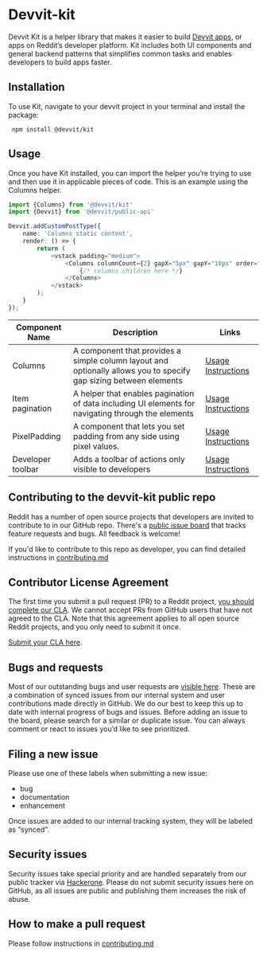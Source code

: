 # Devvit-kit

Devvit Kit is a helper library that makes it easier to build [Devvit apps](https://developers.reddit.com),
or apps on Reddit’s developer platform.
Kit includes both UI components and general backend patterns that simplifies common tasks and enables developers to
build apps faster.

## Installation

To use Kit, navigate to your devvit project in your terminal and install the package:

` npm install @devvit/kit`

## Usage

Once you have Kit installed, you can import the helper you’re trying to use and then use it in applicable pieces of
code. This is an example using the Columns helper.

```typescript jsx
import {Columns} from '@devvit/kit'
import {Devvit} from '@devvit/public-api'

Devvit.addCustomPostType({
    name: 'Columns static content',
    render: () => {
        return (
            <vstack padding="medium">
                <Columns columnCount={2} gapX="5px" gapY="10px" order="column">
                    {/* columns children here */}
                </Columns>
            </vstack>
        );
    }
});
```

| Component Name    | Description                                                                                                       | Links                                                 |
| ----------------- | ----------------------------------------------------------------------------------------------------------------- | ----------------------------------------------------- |
| Columns           | A component that provides a simple column layout and optionally allows you to specify gap sizing between elements | [Usage Instructions](./src/columns/readme.md)         |
| Item pagination   | A helper that enables pagination of data including UI elements for navigating through the elements                | [Usage Instructions](./src/item-pagination/readme.md) |
| PixelPadding      | A component that lets you set padding from any side using pixel values.                                           | [Usage Instructions](./src/pixel-padding/readme.md)   |
| Developer toolbar | Adds a toolbar of actions only visible to developers                                                              | [Usage Instructions](./src/dev-toolbar/readme.md)     |

## Contributing to the devvit-kit public repo

Reddit has a number of open source projects that developers are invited to contribute to in our GitHub repo.
There's a [public issue board](https://github.com/reddit/devvit-kit/issues) that tracks feature requests and bugs.
All feedback is welcome!

If you'd like to contribute to this repo as developer, you can find detailed instructions
in [contributing.md](contributing.md)

## Contributor License Agreement

The first time you submit a pull request (PR) to a Reddit
project, [you should complete our CLA](https://docs.google.com/forms/d/e/1FAIpQLScG6Bf3yqS05yWV0pbh5Q60AsaXP2mw35_i7ZA19_7jWNJKsg/viewform).
We cannot accept PRs from GitHub users that have not agreed to the CLA.
Note that this agreement applies to all open source Reddit projects, and you only need to submit it once.

[Submit your CLA here](https://docs.google.com/forms/d/e/1FAIpQLScG6Bf3yqS05yWV0pbh5Q60AsaXP2mw35_i7ZA19_7jWNJKsg/viewform?usp=sf_link).

## Bugs and requests

Most of our outstanding bugs and user requests are [visible here](https://github.com/reddit/devvit-kit/issues).
These are a combination of synced issues from our internal system and user contributions made directly in GitHub.
We do our best to keep this up to date with internal progress of bugs and issues.
Before adding an issue to the board, please search for a similar or duplicate issue.
You can always comment or react to issues you’d like to see prioritized.

## Filing a new issue

Please use one of these labels when submitting a new issue:

- bug
- documentation
- enhancement

Once issues are added to our internal tracking system, they will be labeled as “synced”.

## Security issues

Security issues take special priority and are handled separately from our public tracker
via [Hackerone](https://www.hackerone.com/).
Please do not submit security issues here on GitHub, as all issues are public and publishing them increases the risk of
abuse.

## How to make a pull request

Please follow instructions in [contributing.md](contributing.md)
